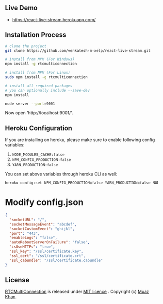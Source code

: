 ## Live Demo

* https://react-live-stream.herokuapp.com/

## Installation Process

```sh
# clone the project
git clone https://github.com/venkatesh-m-xelp/react-live-stream.git

# install from NPM (For Windows)
npm install -g rtcmulticonnection

# install from NPM (For Linux)
sudo npm install -g rtcmulticonnection

# install all required packages
# you can optionally include --save-dev
npm install

node server --port=9001
```
Now open 'http://localhost:9001/'.

## Heroku Configuration

If you are installing on heroku, please make sure to enable following config variables:

1. `NODE_MODULES_CACHE:false`
2. `NPM_CONFIG_PRODUCTION:false`
3. `YARN_PRODUCTION:false`

You can set above variables through heroku CLI as well:

```sh
heroku config:set NPM_CONFIG_PRODUCTION=false YARN_PRODUCTION=false NODE_MODULES_CACHE=false
```

# Modify config.json

```json
{
  "socketURL": "/",
  "socketMessageEvent": "abcdef",
  "socketCustomEvent": "ghijkl",
  "port": "443",
  "enableLogs": "false",
  "autoRebootServerOnFailure": "false",
  "isUseHTTPs": "true",
  "ssl_key": "/ssl/certificate.key",
  "ssl_cert": "/ssl/certificate.crt",
  "ssl_cabundle": "/ssl/certificate.cabundle"
}
```

## License

[RTCMultiConnection](https://github.com/muaz-khan/RTCMultiConnection) is released under [MIT licence](https://github.com/muaz-khan/RTCMultiConnection/blob/master/LICENSE.md) . Copyright (c) [Muaz Khan](https://MuazKhan.com/).

